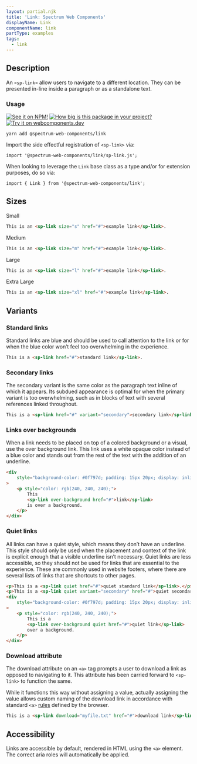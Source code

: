 ```yaml
---
layout: partial.njk
title: 'Link: Spectrum Web Components'
displayName: Link
componentName: link
partType: examples
tags:
  - link
---
```

## Description

An `<sp-link>` allow users to navigate to a different location. They can be presented in-line inside a paragraph or as a standalone text.

### Usage

[![See it on NPM!](https://img.shields.io/npm/v/@spectrum-web-components/link?style=for-the-badge)](https://www.npmjs.com/package/@spectrum-web-components/link)
[![How big is this package in your project?](https://img.shields.io/bundlephobia/minzip/@spectrum-web-components/link?style=for-the-badge)](https://bundlephobia.com/result?p=@spectrum-web-components/link)
[![Try it on webcomponents.dev](https://img.shields.io/badge/Try%20it%20on-webcomponents.dev-green?style=for-the-badge)](https://webcomponents.dev/edit/collection/fO75441E1Q5ZlI0e9pgq/SKjuIJdhxi5YaT3BNgxT/src/index.ts)

```
yarn add @spectrum-web-components/link
```

Import the side effectful registration of `<sp-link>` via:

```
import '@spectrum-web-components/link/sp-link.js';
```

When looking to leverage the `Link` base class as a type and/or for extension purposes, do so via:

```
import { Link } from '@spectrum-web-components/link';
```

## Sizes

<sp-tabs selected="m" auto label="Size Attribute Options">
<sp-tab value="s">Small</sp-tab>
<sp-tab-panel value="s">

<!-- prettier-ignore -->
```html
This is an <sp-link size="s" href="#">example link</sp-link>.
```

</sp-tab-panel>
<sp-tab value="m">Medium</sp-tab>
<sp-tab-panel value="m">

<!-- prettier-ignore -->
```html
This is an <sp-link size="m" href="#">example link</sp-link>.
```

</sp-tab-panel>
<sp-tab value="l">Large</sp-tab>
<sp-tab-panel value="l">

<!-- prettier-ignore -->
```html
This is an <sp-link size="l" href="#">example link</sp-link>.
```

</sp-tab-panel>
<sp-tab value="xl">Extra Large</sp-tab>
<sp-tab-panel value="xl">
 
<!-- prettier-ignore -->
```html
This is an <sp-link size="xl" href="#">example link</sp-link>.
```

</sp-tab-panel>
</sp-tabs>

## Variants

### Standard links

Standard links are blue and should be used to call attention to the link or for when the blue color won’t feel too overwhelming in the experience.

<!-- prettier-ignore -->
```html
This is a <sp-link href="#">standard link</sp-link>.
```

### Secondary links

The secondary variant is the same color as the paragraph text inline of which it appears. Its subdued appearance is optimal for when the primary variant is too overwhelming, such as in blocks of text with several references linked throughout.

<!-- prettier-ignore -->
```html
This is a <sp-link href="#" variant="secondary">secondary link</sp-link>.
```

### Links over backgrounds

When a link needs to be placed on top of a colored background or a visual, use the over background link. This link uses a white opaque color instead of a blue color and stands out from the rest of the text with the addition of an underline.

```html
<div
    style="background-color: #0f797d; padding: 15px 20px; display: inline-block;"
>
    <p style="color: rgb(240, 240, 240);">
        This
        <sp-link over-background href="#">link</sp-link>
        is over a background.
    </p>
</div>
```

### Quiet links

All links can have a quiet style, which means they don’t have an underline. This style should only be used when the placement and context of the link is explicit enough that a visible underline isn’t necessary. Quiet links are less accessible, so they should not be used for links that are essential to the experience. These are commonly used in website footers, where there are several lists of links that are shortcuts to other pages.

<!-- prettier-ignore -->
```html
<p>This is a <sp-link quiet href="#">quiet standard link</sp-link>.</p>
<p>This is a <sp-link quiet variant="secondary" href="#">quiet secondary link</sp-link>.</p>
<div
    style="background-color: #0f797d; padding: 15px 20px; display: inline-block;"
>
    <p style="color: rgb(240, 240, 240);">
        This is a
        <sp-link over-background quiet href="#">quiet link</sp-link>
        over a background.
    </p>
</div>
```

### Download attribute

The download attribute on an `<a>` tag prompts a user to download a link as opposed to navigating to it. This attribute has been carried forward to `<sp-link>` to function the same.

While it functions this way without assigning a value, actually assigning the value allows custom naming of the download link in accordance
with standard `<a>` [rules](https://developer.mozilla.org/en-US/docs/Web/HTML/Element/a) defined by the browser.

<!-- prettier-ignore -->
```html
This is a <sp-link download="myfile.txt" href="#">download link</sp-link>.
```

## Accessibility

Links are accessible by default, rendered in HTML using the `<a>` element. The correct aria roles will automatically be applied.
